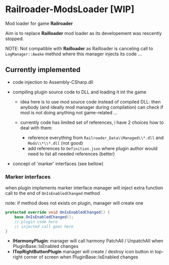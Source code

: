 # Railroader-ModsLoader [WIP]

Mod loader for game **Railroader**

Aim is to replace **Railloader** mod loader as its developement was rescently stopped.

NOTE: Not compatible with **Railloader** as Railloader is canceling call to `LogManager::Awake` method where this manager injects its code ...

## Currently implemented

-   code injection to Assembly-CSharp.dll

-   compiling plugin source code to DLL and loading it int the game

    -   idea here is to use mod source code instead of compiled DLL:
        then anybody (and ideally mod manager during compilation) can check if mod is not doing anything not game-related ...

    -   currently code has limited set of references, i have 2 choices how to deal with them:
        -   reference everything from `Railroader_Data\\Managed\\*.dll` and `Mods\\*\\*.dll` (not good)
        -   add references to `Definition.json` where plugin author would need to list all needed references (better)

-   concept of 'marker' interfaces (see bellow)

### Marker interfaces

when plugin implements marker interface manager will inject extra function call to the end of `OnIsEnabledChanged` method

note: if method does not exists on plugin, manager will create one

```cs
protected override void OnIsEnabledChanged() {
    base.OnIsEnabledChanged();
    // plugin code here
    // injected call goes here
}
```

-   **IHarmonyPlugin**: manager will call harmony PatchAll / UnpatchAll when PluginBase::IsEnabled changes
-   **ITopRightButtonPlugin** manager will create / destroy icon button in top-right corner of screen when PluginBase::IsEnabled changes
